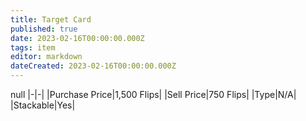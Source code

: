 ```yaml
---
title: Target Card
published: true
date: 2023-02-16T00:00:00.000Z
tags: item
editor: markdown
dateCreated: 2023-02-16T00:00:00.000Z
---
```


null
|-|-|
|Purchase Price|1,500 Flips|
|Sell Price|750 Flips|
|Type|N/A|
|Stackable|Yes|

